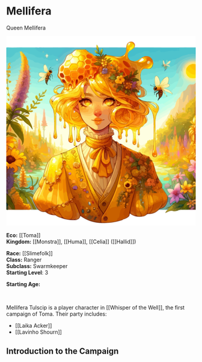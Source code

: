 # Mellifera
Queen Mellifera

<img src="wiki_images/Mellifera Tulscip.png"></a>

**Eco:** [[Toma]] <br>
**Kingdom:** [[Monstra]], [[Huma]], [[Celia]] ([[Hallid]])

**Race:** [[Slimefolk]] <br>
**Class:** Ranger <br>
**Subclass:** Swarmkeeper <br>
**Starting Level**: 3 <br>

**Starting Age:** 

<br>

Mellifera Tulscip is a player character in [[Whisper of the Well]], the first campaign of Toma. Their party includes:
- [[Laika Acker]]
- [[Lavinho Shourn]]



## Introduction to the Campaign